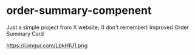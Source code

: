 # order-summary-compenent

Just a simple project from X website; (I don't remember)
Improved Order Summary Card

https://i.imgur.com/LbkHIU1.png
